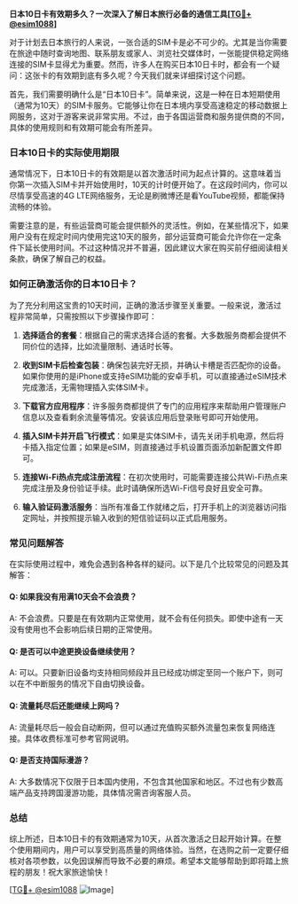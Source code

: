 **日本10日卡有效期多久？一次深入了解日本旅行必备的通信工具[[TG💪+ @esim1088](https://t.me/s/esim1088)]**

对于计划去日本旅行的人来说，一张合适的SIM卡是必不可少的。尤其是当你需要在旅途中随时查询地图、联系朋友或家人、浏览社交媒体时，一张能提供稳定网络连接的SIM卡显得尤为重要。然而，许多人在购买日本10日卡时，都会有一个疑问：这张卡的有效期到底有多久呢？今天我们就来详细探讨这个问题。

首先，我们需要明确什么是“日本10日卡”。简单来说，这是一种在日本短期使用（通常为10天）的SIM卡服务。它能够让你在日本境内享受高速稳定的移动数据上网服务，这对于游客来说非常实用。不过，由于各国运营商和服务提供商的不同，具体的使用规则和有效期可能会有所差异。

### 日本10日卡的实际使用期限

通常情况下，日本10日卡的有效期是以首次激活时间为起点计算的。这意味着当你第一次插入SIM卡并开始使用时，10天的计时便开始了。在这段时间内，你可以尽情享受高速的4G LTE网络服务，无论是刷微博还是看YouTube视频，都能保持流畅的体验。

需要注意的是，有些运营商可能会提供额外的灵活性。例如，在某些情况下，如果用户没有在规定时间内使用完这10天的服务，部分运营商可能会允许你在一定条件下延长使用时间。不过这种情况并不普遍，因此建议大家在购买前仔细阅读相关条款，确保了解自己的权益。

### 如何正确激活你的日本10日卡？

为了充分利用这宝贵的10天时间，正确的激活步骤至关重要。一般来说，激活过程非常简单，只需按照以下步骤操作即可：

1. **选择适合的套餐**：根据自己的需求选择合适的套餐。大多数服务商都会提供不同价位的选择，比如流量限制、通话时长等。
   
2. **收到SIM卡后检查包装**：确保包装完好无损，并确认卡槽是否匹配你的设备。如果你使用的是iPhone或支持eSIM功能的安卓手机，可以直接通过eSIM技术完成激活，无需物理插入实体SIM卡。

3. **下载官方应用程序**：许多服务商都提供了专门的应用程序来帮助用户管理账户信息以及查看剩余流量等情况。安装该应用后登录账号即可开始使用。

4. **插入SIM卡并开启飞行模式**：如果是实体SIM卡，请先关闭手机电源，然后将卡插入指定位置；如果是eSIM，则直接通过手机设置页面添加新配置文件即可。

5. **连接Wi-Fi热点完成注册流程**：在初次使用时，可能需要连接公共Wi-Fi热点来完成注册及身份验证手续。此时请确保所选Wi-Fi信号良好且安全可靠。

6. **输入验证码激活服务**：当所有准备工作就绪之后，打开手机上的浏览器访问指定网址，并按照提示输入收到的短信验证码以正式启用服务。

### 常见问题解答

在实际使用过程中，难免会遇到各种各样的疑问。以下是几个比较常见的问题及其解答：

#### Q: 如果我没有用满10天会不会浪费？
A: 不会浪费。只要是在有效期内正常使用，就不会有任何损失。即使中途有一天没有使用也不会影响后续日期的正常使用。

#### Q: 是否可以中途更换设备继续使用？
A: 可以。只要新旧设备均支持相同频段并且已经成功绑定至同一个账户下，则可以在不中断服务的情况下自由切换设备。

#### Q: 流量耗尽后还能继续上网吗？
A: 流量耗尽后一般会自动断网，但可以通过充值购买额外流量包来恢复网络连接。具体收费标准可参考官网说明。

#### Q: 是否支持国际漫游？
A: 大多数情况下仅限于日本国内使用，不包含其他国家和地区。不过也有少数高端产品支持跨国漫游功能，具体情况需咨询客服人员。

### 总结

综上所述，日本10日卡的有效期通常为10天，从首次激活之日起开始计算。在整个使用期间内，用户可以享受到高质量的网络体验。当然，在选购之前一定要仔细核对各项参数，以免因误解而导致不必要的麻烦。希望本文能够帮助到即将踏上旅程的朋友！祝大家旅途愉快！

[[TG💪+ @esim1088](https://t.me/s/esim1088) ![Image](https://i.postimg.cc/4NQfJmqS/Snipaste-2025-05-13-00-14-12.png)]